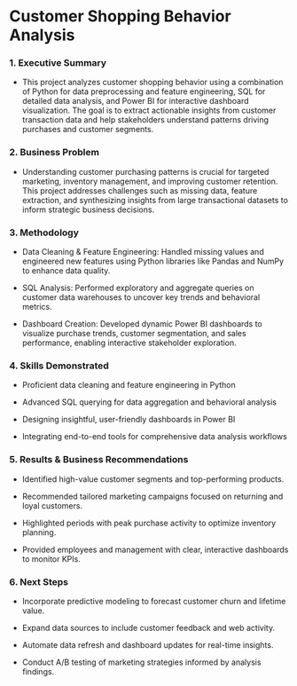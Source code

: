 
<p align="center">
  <h1>Customer Shopping Behavior Analysis</h1>
</p>

### 1. Executive Summary

- This project analyzes customer shopping behavior using a combination of Python for data preprocessing and feature engineering, SQL for detailed data analysis, and Power BI for interactive dashboard visualization. The goal is to extract actionable insights from customer transaction data and help stakeholders understand patterns driving purchases and customer segments.

### 2. Business Problem

- Understanding customer purchasing patterns is crucial for targeted marketing, inventory management, and improving customer retention. This project addresses challenges such as missing data, feature extraction, and synthesizing insights from large transactional datasets to inform strategic business decisions.

### 3. Methodology

- Data Cleaning & Feature Engineering: Handled missing values and engineered new features using Python libraries like Pandas and NumPy to enhance data quality.

- SQL Analysis: Performed exploratory and aggregate queries on customer data warehouses to uncover key trends and behavioral metrics.

- Dashboard Creation: Developed dynamic Power BI dashboards to visualize purchase trends, customer segmentation, and sales performance, enabling interactive stakeholder exploration.

### 4. Skills Demonstrated

- Proficient data cleaning and feature engineering in Python

- Advanced SQL querying for data aggregation and behavioral analysis

- Designing insightful, user-friendly dashboards in Power BI

- Integrating end-to-end tools for comprehensive data analysis workflows

###  5. Results & Business Recommendations

- Identified high-value customer segments and top-performing products.

- Recommended tailored marketing campaigns focused on returning and loyal customers.

- Highlighted periods with peak purchase activity to optimize inventory planning.

- Provided employees and management with clear, interactive dashboards to monitor KPIs.

###  6. Next Steps

- Incorporate predictive modeling to forecast customer churn and lifetime value.

- Expand data sources to include customer feedback and web activity.

- Automate data refresh and dashboard updates for real-time insights.

- Conduct A/B testing of marketing strategies informed by analysis findings.

